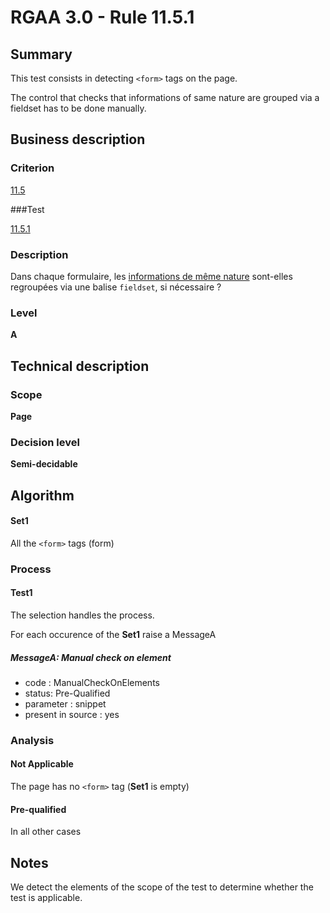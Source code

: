 # RGAA 3.0 -  Rule 11.5.1

## Summary

This test consists in detecting `<form>` tags on the page.

The control that checks that informations of same nature are grouped via a fieldset has to be done manually.

## Business description

### Criterion

[11.5](http://references.modernisation.gouv.fr/referentiel-technique-0#crit-11-5)

###Test

[11.5.1](http://references.modernisation.gouv.fr/referentiel-technique-0#test-11-5-1)

### Description

Dans chaque formulaire, les <a href="http://references.modernisation.gouv.fr/referentiel-technique-0#mInfoMNature">informations de m&ecirc;me nature</a> sont-elles regroup&eacute;es via une balise `fieldset`, si n&eacute;cessaire ?

### Level

**A**

## Technical description

### Scope

**Page**

### Decision level

**Semi-decidable**

## Algorithm

#### Set1

All the `<form>` tags (form)

### Process

#### Test1

The selection handles the process.

For each occurence of the **Set1** raise a MessageA

##### MessageA: Manual check on element

-   code : ManualCheckOnElements
-   status: Pre-Qualified
-   parameter : snippet
-   present in source : yes

### Analysis

#### Not Applicable

The page has no `<form>` tag (**Set1** is empty)

#### Pre-qualified

In all other cases

## Notes

We detect the elements of the scope of the test to determine whether the
test is applicable.
